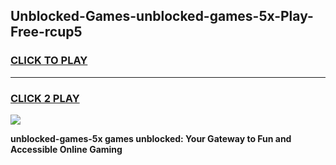 
## Unblocked-Games-unblocked-games-5x-Play-Free-rcup5
<h3>
<a href="https://premium76.site?title=unblocked-games-5x&ref=18A1">CLICK TO PLAY</a></h3>
<hr>

<h3>
<a href="https://premium76.site?title=unblocked-games-5x&ref=18A1">CLICK 2 PLAY</a>
  
</h3>

<a href="https://premium76.site?title=unblocked-games-5x&ref=18A1"><img src="https://clearcache.store/games.png"></a>


**unblocked-games-5x games unblocked: Your Gateway to Fun and Accessible Online Gaming**
